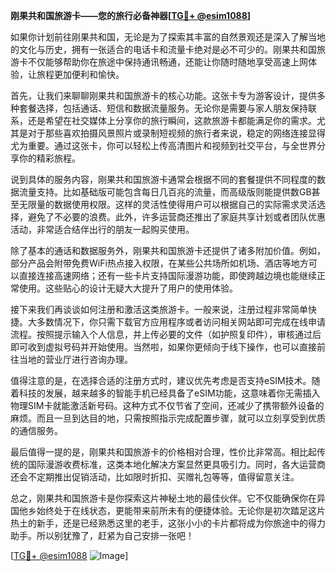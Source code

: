 **刚果共和国旅游卡——您的旅行必备神器[[TG💪+ @esim1088](https://t.me/s/esim1088)]**

如果你计划前往刚果共和国，无论是为了探索其丰富的自然景观还是深入了解当地的文化与历史，拥有一张适合的电话卡和流量卡绝对是必不可少的。刚果共和国旅游卡不仅能够帮助你在旅途中保持通讯畅通，还能让你随时随地享受高速上网体验，让旅程更加便利和愉快。

首先，让我们来聊聊刚果共和国旅游卡的核心功能。这张卡专为游客设计，提供多种套餐选择，包括通话、短信和数据流量服务。无论你是需要与家人朋友保持联系，还是希望在社交媒体上分享你的旅行瞬间，这款旅游卡都能满足你的需求。尤其是对于那些喜欢拍摄风景照片或录制短视频的旅行者来说，稳定的网络连接显得尤为重要。通过这张卡，你可以轻松上传高清图片和视频到社交平台，与全世界分享你的精彩旅程。

说到具体的服务内容，刚果共和国旅游卡通常会根据不同的套餐提供不同程度的数据流量支持。比如基础版可能包含每日几百兆的流量，而高级版则能提供数GB甚至无限量的数据使用权限。这样的灵活性使得用户可以根据自己的实际需求灵活选择，避免了不必要的浪费。此外，许多运营商还推出了家庭共享计划或者团队优惠活动，非常适合结伴出行的朋友一起购买使用。

除了基本的通话和数据服务外，刚果共和国旅游卡还提供了诸多附加价值。例如，部分产品会附带免费WiFi热点接入权限，在某些公共场所如机场、酒店等地方可以直接连接高速网络；还有一些卡片支持国际漫游功能，即使跨越边境也能继续正常使用。这些贴心的设计无疑大大提升了用户的使用体验。

接下来我们再谈谈如何注册和激活这类旅游卡。一般来说，注册过程非常简单快捷。大多数情况下，你只需下载官方应用程序或者访问相关网站即可完成在线申请流程。按照提示输入个人信息，并上传必要的文件（如护照复印件），审核通过后即可收到虚拟号码并开始使用。当然啦，如果你更倾向于线下操作，也可以直接前往当地的营业厅进行咨询办理。

值得注意的是，在选择合适的注册方式时，建议优先考虑是否支持eSIM技术。随着科技的发展，越来越多的智能手机已经具备了eSIM功能，这意味着你无需插入物理SIM卡就能激活新号码。这种方式不仅节省了空间，还减少了携带额外设备的麻烦。而且一旦到达目的地，只需按照指示完成配置步骤，就可以立刻享受到优质的通信服务。

最后值得一提的是，刚果共和国旅游卡的价格相对合理，性价比非常高。相比起传统的国际漫游收费标准，这类本地化解决方案显然更具吸引力。同时，各大运营商还会不定期推出促销活动，比如限时折扣、买赠礼包等等，值得留意关注。

总之，刚果共和国旅游卡是你探索这片神秘土地的最佳伙伴。它不仅能确保你在异国他乡始终处于在线状态，更能带来前所未有的便捷体验。无论你是初次踏足这片热土的新手，还是已经熟悉这里的老手，这张小小的卡片都将成为你旅途中的得力助手。所以别犹豫了，赶紧为自己安排一张吧！

[[TG💪+ @esim1088](https://t.me/s/esim1088) ![Image](https://i.postimg.cc/4NQfJmqS/Snipaste-2025-05-13-00-14-12.png)]